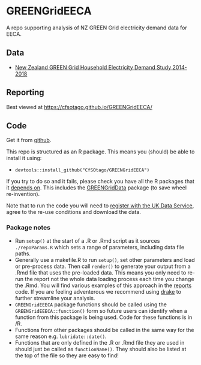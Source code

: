 # GREENGridEECA
A repo supporting analysis of NZ GREEN Grid electricity demand data for EECA.

## Data

 * [New Zealand GREEN Grid Household Electricity Demand Study 2014-2018](http://reshare.ukdataservice.ac.uk/853334/)

## Reporting

Best viewed at https://cfsotago.github.io/GREENGridEECA/

## Code

Get it from [github](https://github.com/CfSOtago/GREENGridEECA).

This repo is structured as an R package. This means you (should) be able to install it using:

 * `devtools::install_github("CfSOtago/GREENGridEECA")`

If you try to do so and it fails, please check you have all the R packages that it [depends on](https://github.com/CfSOtago/GREENGridEECA/blob/master/DESCRIPTION). This includes the [GREENGridData](https://github.com/CfSOtago/GREENGridData) package (to save wheel re-invention).

Note that to run the code you will need to [register with the UK Data Service](https://beta.ukdataservice.ac.uk/myaccount/credentials), agree to the re-use conditions and download the data.

### Package notes

 * Run `setup()` at the start of a .R or .Rmd script as it sources `./repoParams.R` which sets a range of parameters, including data file paths. 
 * Generally use a makefile.R to run `setup()`, set other parameters and load or pre-process data. Then call `render()` to generate your output from a .Rmd file that uses the pre-loaded data. This means you only need to re-run the report not the whole data loading process each time you change the .Rmd. You will find various examples of this approach in the [reports](/reports/) code. If you are feeling adventerous we recommend using [drake](https://ropenscilabs.github.io/drake-manual/) to further streamline your analysis.
 * `GREENGridEEECA` package functions should be called using the `GREENGridEEECA::function()` form so future users can identify when a function from this package is being used. Code for these functions is in /R.
 * Functions from other packages should be called in the same way for the same reason e.g. `lubridate::date()`.
 * Functions that are only defined in the .R or .Rmd file they are used in should just be called as `functionName()`. They should also be listed at the top of the file so they are easy to find!
